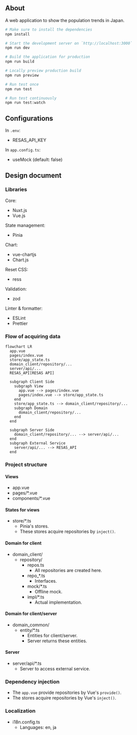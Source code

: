 ## About

A web application to show the population trends in Japan.

```bash
# Make sure to install the dependencies
npm install
```

```bash
# Start the development server on `http://localhost:3000`
npm run dev
```

```bash
# Build the application for production
npm run build
```

```bash
# Locally preview production build
npm run preview
```

```bash
# Run test once
npm run test
```

```bash
# Run test continuously
npm run test:watch
```

## Configurations

In `.env`:

- RESAS_API_KEY

In `app.config.ts`:

- useMock (default: false)

## Design document

### Libraries

Core:

- Nuxt.js
- Vue.js

State management:

- Pinia

Chart:

- vue-chartjs
- Chart.js

Reset CSS:

- ress

Validation:

- zod

Linter & formatter:

- ESLint
- Prettier

### Flow of acquiring data

```mermaid
flowchart LR
  app.vue
  pages/index.vue
  store/app_state.ts
  domain_client/repository/...
  server/api/...
  RESAS_API[RESAS API]

  subgraph Client Side
    subgraph View
      app.vue --> pages/index.vue
      pages/index.vue --> store/app_state.ts
    end
    store/app_state.ts --> domain_client/repository/...
    subgraph Domain
      domain_client/repository/...
    end
  end

  subgraph Server Side
    domain_client/repository/... --> server/api/...
  end
  subgraph External Service
    server/api/... --> RESAS_API
  end
```

### Project structure

#### Views

- app.vue
- pages/\*.vue
- components/\*.vue

#### States for views

- store/\*.ts
  - Pinia's stores.
  - These stores acquire repositories by `inject()`.

#### Domain for client

- domain_client/
  - repository/
    - repos.ts
      - All repositories are created here.
    - repo\_\*.ts
      - Interfaces.
    - mock/\*.ts
      - Offline mock.
    - impl/\*.ts
      - Actual implementation.

#### Domain for client/server

- domain_common/
  - entity/\*.ts
    - Entities for client/server.
    - Server returns these entities.

#### Server

- server/api/\*.ts
  - Server to access external service.

### Dependency injection

- The `app.vue` provide repositories by Vue's `provide()`.
- The stores acquire repositories by Vue's `inject()`.

### Localization

- i18n.config.ts
  - Languages: en, ja

